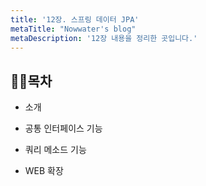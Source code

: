 ```yaml
---
title: '12장. 스프링 데이터 JPA'
metaTitle: "Nowwater's blog"
metaDescription: '12장 내용을 정리한 곳입니다.'
---
```

## 🤸‍♂️목차

- 소개


- 공통 인터페이스 기능


- 쿼리 메소드 기능


- WEB 확장
